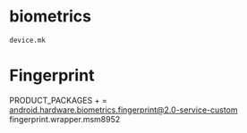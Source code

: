  # biometrics #

    device.mk
 # Fingerprint
   PRODUCT_PACKAGES + = \
        android.hardware.biometrics.fingerprint@2.0-service-custom \
        fingerprint.wrapper.msm8952
